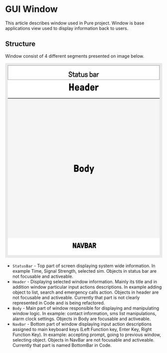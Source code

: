 # GUI Window

This article describes window used in Pure project. Window is base applications view used 
to display information back to users.

## Structure

Window consist of 4 different segments presented on image below. 

![alt text](./doc/window_structure.png "Window structure png")

* `StatusBar` - Top part of screen displaying system wide information. In example Time, Signal Strength, 
selected sim. Objects in status bar are not focusable and activeable. 
* `Header` - Displaying selected window information. Mainly its title and in addition window particular input actions
descriptions. In example adding object to list, search and emergency calls action. Objects in header are not focusable 
and activeable. Currently that part is not clearly represented in Code and is being refactored.
* `Body` - Main part of window responsible for displaying and manipulating window logic. In example: contact information, 
 sms list manipulations, alarm clock settings. Objects in Body are focusable and activeable. 
* `NavBar` - Bottom part of window displaying input action descriptions assigned to main keyboard keys (Left Function key, 
Enter Key, Right Function Key). In example: accepting prompt, going to previous window, selecting object. Objects in 
NavBar are not focusable and activeable. Currently that part is named BottomBar in Code. 